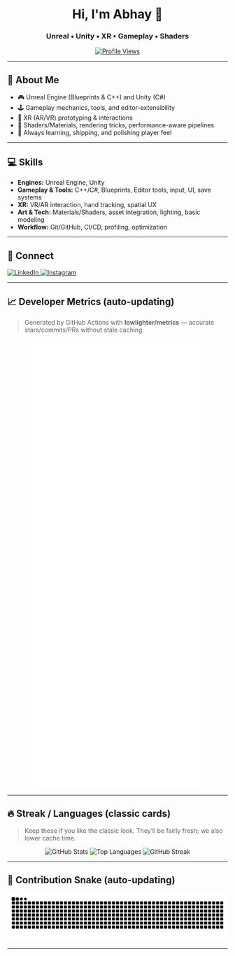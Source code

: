 <!-- Profile Header -->
<div align="center">

# Hi, I'm Abhay 👋  
### Unreal • Unity • XR • Gameplay • Shaders

[![Profile Views](https://komarev.com/ghpvc/?username=AbhayK200417&color=brightgreen&style=flat-square)](https://github.com/AbhayK200417)

</div>

---

## 🧠 About Me
- 🎮 Unreal Engine (Blueprints & C++) and Unity (C#)
- 🕹️ Gameplay mechanics, tools, and editor-extensibility
- 🥽 XR (AR/VR) prototyping & interactions
- 🎨 Shaders/Materials, rendering tricks, performance-aware pipelines
- 🚀 Always learning, shipping, and polishing player feel

---

## 💻 Skills
- **Engines:** Unreal Engine, Unity  
- **Gameplay & Tools:** C++/C#, Blueprints, Editor tools, input, UI, save systems  
- **XR:** VR/AR interaction, hand tracking, spatial UX  
- **Art & Tech:** Materials/Shaders, asset integration, lighting, basic modeling  
- **Workflow:** Git/GitHub, CI/CD, profiling, optimization

---

## 🔗 Connect
<p align="left">
  <a href="https://www.linkedin.com/in/abhay200417/" target="_blank">
    <img src="https://img.icons8.com/fluency/48/linkedin.png" alt="LinkedIn" />
  </a>
  <a href="https://www.instagram.com/abhay200417/" target="_blank">
    <img src="https://img.icons8.com/fluency/48/instagram-new.png" alt="Instagram" />
  </a>
</p>

---

## 📈 Developer Metrics (auto-updating)

> Generated by GitHub Actions with **lowlighter/metrics** — accurate stars/commits/PRs without stale caching.

<p align="center">
  <img src="./metrics.svg" alt="GitHub metrics card" />
</p>

---

## 🔥 Streak / Languages (classic cards)

> Keep these if you like the classic look. They’ll be fairly fresh; we also lower cache time.

<p align="center">
  <img src="https://github-readme-stats.vercel.app/api?username=AbhayK200417&show_icons=true&include_all_commits=true&count_private=true&rank_icon=github&cache_seconds=7200&theme=blue-white" alt="GitHub Stats" />
  <img src="https://github-readme-stats.vercel.app/api/top-langs/?username=AbhayK200417&layout=compact&langs_count=8&cache_seconds=7200&theme=blue-white" alt="Top Languages" />
  <img src="https://github-readme-streak-stats.herokuapp.com/?user=AbhayK200417&hide_border=true&cache_seconds=7200&theme=blue-white" alt="GitHub Streak" />
</p>

---

## 🐍 Contribution Snake (auto-updating)

<picture>
  <source media="(prefers-color-scheme: dark)" srcset="https://raw.githubusercontent.com/AbhayK200417/AbhayK200417/output/github-contribution-grid-snake-dark.svg" />
  <source media="(prefers-color-scheme: light)" srcset="https://raw.githubusercontent.com/AbhayK200417/AbhayK200417/output/github-contribution-grid-snake.svg" />
  <img alt="github-snake" src="https://raw.githubusercontent.com/AbhayK200417/AbhayK200417/output/github-contribution-grid-snake.svg" />
</picture>

---
